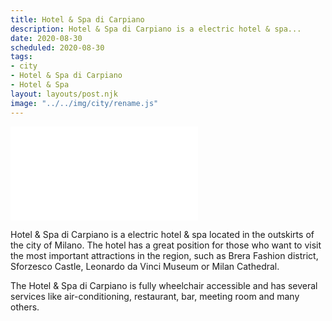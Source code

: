 ```yaml
---
title: Hotel & Spa di Carpiano
description: Hotel & Spa di Carpiano is a electric hotel & spa...
date: 2020-08-30
scheduled: 2020-08-30
tags:
- city
- Hotel & Spa di Carpiano
- Hotel & Spa
layout: layouts/post.njk
image: "../../img/city/rename.js"
---
```


![Hotel & Spa di Carpiano](../../img/city/rename.js)

Hotel & Spa di Carpiano is a electric hotel & spa located in the outskirts of the city of Milano. The hotel has a great position for those who want to visit the most important attractions in the region, such as Brera Fashion district, Sforzesco Castle, Leonardo da Vinci Museum or Milan Cathedral.



The Hotel & Spa di Carpiano is fully wheelchair accessible and has several services like air-conditioning, restaurant, bar, meeting room and many others.